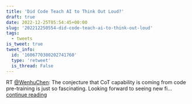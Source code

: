 ```yaml
---
title: 'Did Code Teach AI to Think Out Loud?'
draft: true
date: 2022-12-25T05:54:45+00:00
slug: '202212250554-did-code-teach-ai-to-think-out-loud'
tags:
  - tweets
is_tweet: true
tweet_info:
  id: '1606770380202741760'
  type: 'retweet'
  is_thread: False
---
```




RT [@WenhuChen](https://x.com/WenhuChen): The conjecture that CoT capability is coming from code pre-training is just so fascinating. Looking forward to seeing new fi… [continue reading](https://x.com/sytelus/status/1606770380202741760)
